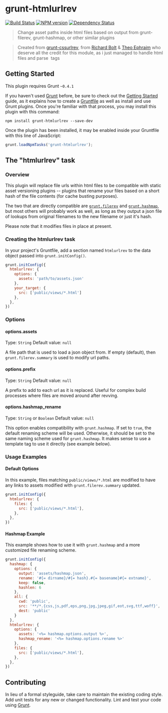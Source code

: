 # grunt-htmlurlrev

[![Build Status](https://travis-ci.org/jbuiss0n/grunt-htmlurlrev.png?branch=master)](https://travis-ci.org/jbuiss0n/grunt-htmlurlrev)
[![NPM version](http://img.shields.io/npm/v/grunt-htmlurlrev.svg?style=flat)](https://www.npmjs.org/package/grunt-htmlurlrev)
[![Dependency Status](https://david-dm.org/jbuiss0n/grunt-htmlurlrev.svg?style=flat)](https://david-dm.org/jbuiss0n/grunt-htmlurlrev)

> Change asset paths inside html files based on output from grunt-filerev, grunt-hashmap, or other similar plugins

> Created from [grunt-cssurlrev](https://github.com/richardbolt/grunt-cssurlrev), from [Richard Bolt](https://github.com/richardbolt) & [Theo Ephraim](https://github.com/theoephraim) who deserve all the credit for this module, as i just managed to handle html files and parse <img /> tags

## Getting Started
This plugin requires Grunt `~0.4.1`

If you haven't used [Grunt](http://gruntjs.com/) before, be sure to check out the [Getting Started](http://gruntjs.com/getting-started) guide, as it explains how to create a [Gruntfile](http://gruntjs.com/sample-gruntfile) as well as install and use Grunt plugins. Once you're familiar with that process, you may install this plugin with this command:

```shell
npm install grunt-htmlurlrev --save-dev
```

Once the plugin has been installed, it may be enabled inside your Gruntfile with this line of JavaScript:

```js
grunt.loadNpmTasks('grunt-htmlurlrev');
```

## The "htmlurlrev" task

### Overview
This plugin will replace file urls within html files to be compatible with static asset versioning plugins -- plugins that rename your files based on a short hash of the file contents (for cache busting purposes).

The two that are directly compatible are [`grunt.filerev`](https://github.com/yeoman/grunt-filerev) and [`grunt.hashmap`](https://github.com/ktmud/grunt-hashmap), but most others will probably work as well, as long as they output a json file of lookups from original filenames to the new filename or just it's hash.

Please note that it modifies files in place at present.

### Creating the htmlurlrev task

In your project's Gruntfile, add a section named `htmlurlrev` to the data object passed into `grunt.initConfig()`.

```js
grunt.initConfig({
  htmlurlrev: {
    options: {
      assets: 'path/to/assets.json'
    },
    your_target: {
      src: ['public/views/*.html']
    },
  },
})
```

### Options

#### options.assets
Type: `String`
Default value: `null`

A file path that is used to load a json object from. If empty (default), then `grunt.filerev.summary` is used to modify url paths.

#### options.prefix
Type: `String`
Default value: `null`

A prefix to add to each url as it is replaced. Useful for complex build processes where files are moved around after revving.

#### options.hashmap_rename
Type: `String` or `Boolean`
Default value: `null`

This option enables compatibility with `grunt.hashmap`. If set to `true`, the default renaming scheme will be used. Otherwise, it should be set to the same naming scheme used for `grunt.hashmap`. It makes sense to use a template tag to use it directly (see example below).



### Usage Examples

#### Default Options
In this example, files matching `public/views/*.html` are modified to have any links to assets modified with `grunt.filerev.summary` updated.

```js
grunt.initConfig({
  htmlurlrev: {
    files: {
      src: ['public/views/*.html'],
    },
  },
})
```

#### Hashmap Example
This example shows how to use it with `grunt.hashmap` and a more customized file renaming scheme.

```js
grunt.initConfig({
  hashmap: {
    options: {
      output: 'assets/hashmap.json',
      rename: '#{= dirname}/#{= hash}.#{= basename}#{= extname}',
      keep: false,
      hashlen: 6
    },
    all: {
      cwd: 'public',
      src: '**/*.{css,js,pdf,eps,png,jpg,jpeg,gif,eot,svg,ttf,woff}',
      dest: 'public'
    }
  },
  htmlurlrev: {
    options: {
      assets: '<%= hashmap.options.output %>',
      hashmap_rename: '<%= hashmap.options.rename %>'
    },
    files: {
      src: ['public/views/*.html'],
    },
  },
})
```

## Contributing
In lieu of a formal styleguide, take care to maintain the existing coding style. Add unit tests for any new or changed functionality. Lint and test your code using [Grunt](http://gruntjs.com/).
